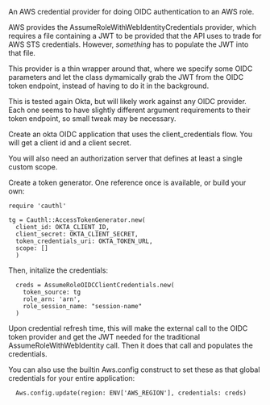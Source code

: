 An AWS credential provider for doing OIDC authentication to an AWS role.

AWS provides the AssumeRoleWithWebIdentityCredentials provider, which requires a file containing a JWT
to be provided that the API uses to trade for AWS STS credentials. However, *something* has to populate 
the JWT into that file.

This provider is a thin wrapper around that, where we specify some OIDC parameters and let the
class dymamically grab the JWT from the OIDC token endpoint, instead of having to do it in the
background.

This is tested again Okta, but will likely work against any OIDC provider. Each one seems to have
slightly different argument requirements to their token endpoint, so small tweak may be necessary.

Create an okta OIDC application that uses the client_credentials flow. You will get a client id and a client secret.

You will also need an authorization server that defines at least a single custom scope.

Create a token generator. One reference once is available, or build your own:
```
require 'cauthl'

tg = Cauthl::AccessTokenGenerator.new(
  client_id: OKTA_CLIENT_ID,
  client_secret: OKTA_CLIENT_SECRET,
  token_credentials_uri: OKTA_TOKEN_URL,
  scope: []
  )
```

Then, initalize the credentials:
```
  creds = AssumeRoleOIDCClientCredentials.new(
    token_source: tg
    role_arn: 'arn',
    role_session_name: "session-name"
  )
```

Upon credential refresh time, this will make the external call to the OIDC token provider and get the JWT needed for the
traditional AssumeRoleWithWebIdentity call. Then it does that call and populates the credentials.

You can also use the builtin Aws.config construct to set these as that global credentials for your entire application:

```
  Aws.config.update(region: ENV['AWS_REGION'], credentials: creds)
```
